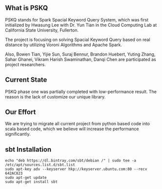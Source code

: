 ## What is PSKQ

PSKQ stands for Spark Spacial Keyword Query System, which was first initialized by Hwasung Lee with Dr. Yun Tian in the Cloud Computing Lab at California State University, Fullerton.

The project  is focusing on solving Spacial Keyword Query based on real distance by utilizing Voroni Algorithms and Apache Spark.

Also, Bowen Tian, Yijie Sun, Suraj Bennur, Brandon Huebert, Yuting Zhang, Sahar Ghanei, Vikram Harish Swaminathan, Danqi Chen are participated as project researchers.

## Current State

PSKQ phase one was partially completed with low-performance result. The reason is the lack of customize our unique library.

## Our Effort

We are trying to migrate all current project from python based code into scala based code, which we believe will increase the performance significantly.

## sbt Installation
```
echo "deb https://dl.bintray.com/sbt/debian /" | sudo tee -a /etc/apt/sources.list.d/sbt.list
sudo apt-key adv --keyserver hkp://keyserver.ubuntu.com:80 --recv 642AC823
sudo apt-get update
sudo apt-get install sbt

```